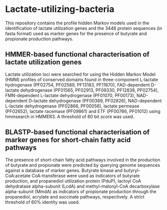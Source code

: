 # Lactate-utilizing-bacteria
This repository contains the profile hidden Markov models used in the identification of lactate utilization genes and the 3448 protein sequences (in fasta format) used as marker genes for the presence of butyrate and propionate production pathways.

## HMMER-based functional characterisation of lactate utilization genes
Lactate utilization loci were searched for using the Hidden Markov Model (HMM) profiles of conserved domains found in three-component L-lactate hydrogenase (PF02754, PF02589, PF13183, PF11870), FAD-dependent D-lactate dehydrogenase (PF01565, PF02913, PF09330, PF12838, PF02754), FMN-dependent L-lactate dehydrogenase (PF01070, PF00173), NAD-dependent D-lactate dehydrogenase (PF00389, PF02826), NAD-dependent L-lactate dehydrogenase (PF02866, PF00056), lactate permease (PF02652), lactate racemase (PF09861) and ETF (PF00766, PF01012) using hmmsearch in HMMER3. A threshold of 80 bit score was used.

## BLASTP-based functional characterisation of marker genes for short-chain fatty acid pathways
The presence of short-chain fatty acid pathways involved in the production of butyrate and propionate were predicted by querying genome sequences against a database of marker genes. Butyrate kinase and butyryl-CoA:acetate CoA-transferase were used as indicators of butyrate production, and propanediol utilization protein (PduP), lactoyl CoA dehydratase alpha-subunit (LcdA) and methyl-malonyl-CoA decarboxylase alpha-subunit (MmdA) as indicators of propionate production through the propanediol, acrylate and succinate pathways, respectively. A strict threshold of 60% identity was used. 
